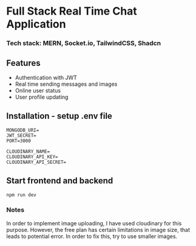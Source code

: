 # Full Stack Real Time Chat Application

### Tech stack: MERN, Socket.io, TailwindCSS, Shadcn

## Features

- Authentication with JWT
- Real time sending messages and images
- Online user status
- User profile updating

## Installation - setup .env file

```
MONGODB_URI=
JWT_SECRET=
PORT=3000

CLOUDINARY_NAME=
CLOUDINARY_API_KEY=
CLOUDINARY_API_SECRET=
```

## Start frontend and backend
```
npm run dev
```

### Notes

In order to implement image uploading, I have used cloudinary for this purpose. However, the free plan has certain limitations in image size,
that leads to potential error. In order to fix this, try to use smaller images. 